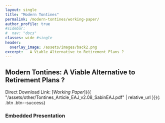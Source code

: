 ```yaml
---
layout: single
title: "Modern Tontines"
permalink: /modern-tontines/working-paper/
author_profile: true
#sidebar:
#  nav: "docs"
classes: wide #single
header:
  overlay_image: /assets/images/back2.png
excerpt:   A Viable Alternative to Retirement Plans ?
---
```


## Modern Tontines: A Viable Alternative to Retirement Plans ?

Direct Download Link: [*Working Paper*]({{ "/assets/other/Tontines_Article_EAJ_v2.08_SabinEAJ.pdf" | relative_url }}){: .btn .btn--success}

### Embedded Presentation

<object data="/assets/other/Tontines_Article_EAJ_v2.08_SabinEAJ.pdf" width="1000" height="1000" type='application/pdf'/></object>
